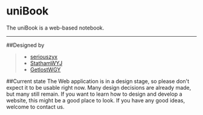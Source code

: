 # uniBook

The uniBook is a web-based notebook.

----------

##Designed by
> * [seriouszyx](https://github.com/seriouszyx) 
> * [StathamWYJ](https://github.com/StathamWYJ) 
> * [GetlostWGY](https://github.com/GetlostWGY) 

##Current state
The Web application is in a design stage, so please don't expect it to be usable right now. Many design decisions are already made, but many still remain. If you want to learn how to design and develop a website, this might be a good place to look. 
If you have any good ideas, welcome to contact us. 

